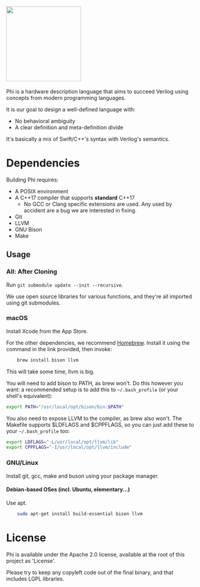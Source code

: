 # <image src="Assets/Logo/400.png" height="200px"/>
Phi is a hardware description language that aims to succeed Verilog using concepts from modern programming languages.

It is our goal to design a well-defined language with:
* No behavioral ambiguity
* A clear definition and meta-definition divide

It's basically a mix of Swift/C++'s syntax with Verilog's semantics.

# Dependencies
Building Phi requires:

* A POSIX environment
* A C++17 compiler that supports **standard** C++17
    * No GCC or Clang specific extensions are used. Any used by accident are a bug we are interested in fixing.
* Git
* LLVM
* GNU Bison
* Make

## Usage
### All: After Cloning
Run `git submodule update --init --recursive`.

We use open source libraries for various functions, and they're all imported using git submodules.

### macOS
Install Xcode from the App Store.

For the other dependencies, we recommend [Homebrew](https://brew.sh). Install it using the command in the link provided, then invoke:

```bash
    brew install bison llvm
```

This will take some time, llvm is big.

You will need to add bison to PATH, as brew won't. Do this however you want: a recommended setup is to add this to `~/.bash_profile` (or your shell's equivalent):
```sh
export PATH="/usr/local/opt/bison/bin:$PATH"
```

You also need to expose LLVM to the compiler, as brew also won't. The Makefile supports $LDFLAGS and $CPPFLAGS, so you can just add these to your `~/.bash_profile` too:
```sh
export LDFLAGS="-L/usr/local/opt/llvm/lib"
export CPPFLAGS="-I/usr/local/opt/llvm/include"
```

### GNU/Linux
Install git, gcc, make and buson using your package manager.

#### Debian-based OSes (incl. Ubuntu, elementary...)
Use apt.

```bash
    sudo apt-get install build-essential bison llvm
```

# License
Phi is available under the Apache 2.0 license, available at the root of this project as 'License'.

Please try to keep any copyleft code out of the final binary, and that includes LGPL libraries.